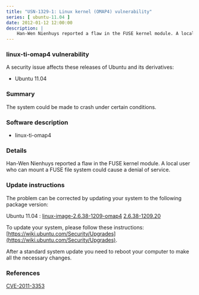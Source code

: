 ```yaml
---
title: "USN-1329-1: Linux kernel (OMAP4) vulnerability"
series: [ ubuntu-11.04 ]
date: 2012-01-12 12:00:00
description: |
    Han-Wen Nienhuys reported a flaw in the FUSE kernel module. A local user who can mount a FUSE file system could cause a denial of service. 
--- 
```

 
### linux-ti-omap4 vulnerability

A security issue affects these releases of Ubuntu and its derivatives:

* Ubuntu 11.04

### Summary

The system could be made to crash under certain conditions. 

### Software description

* linux-ti-omap4 

### Details

Han-Wen Nienhuys reported a flaw in the FUSE kernel module. A local user who can mount a FUSE file system could cause a denial of service. 

### Update instructions

The problem can be corrected by updating your system to the following package version:

Ubuntu 11.04
 : [linux-image-2.6.38-1209-omap4](https://launchpad.net/ubuntu/+source/linux-ti-omap4) <span> [2.6.38-1209.20](https://launchpad.net/ubuntu/+source/linux-ti-omap4/2.6.38-1209.20) </span> 

To update your system, please follow these instructions: [https://wiki.ubuntu.com/Security/Upgrades](https://wiki.ubuntu.com/Security/Upgrades).

After a standard system update you need to reboot your computer to make all the necessary changes. 

### References

 [CVE-2011-3353](http://people.ubuntu.com/~ubuntu-security/cve/CVE-2011-3353)
 
